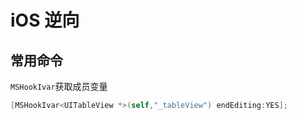 # iOS 逆向

## 常用命令

``MSHookIvar``获取成员变量

```objective-c
[MSHookIvar<UITableView *>(self,"_tableView") endEditing:YES];
```

